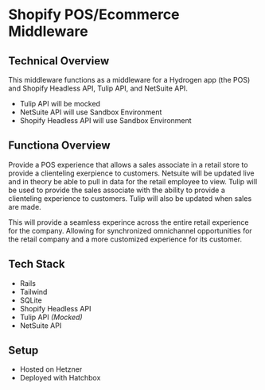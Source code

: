 # Shopify POS/Ecommerce Middleware

## Technical Overview
This middleware functions as a middleware for a Hydrogen app (the POS) and Shopify Headless API, Tulip API, and NetSuite API. 

* Tulip API will be mocked
* NetSuite API will use Sandbox Environment
* Shopify Headless API will use Sandbox Environment

## Functiona Overview
Provide a POS experience that allows a sales associate in a retail store to provide a clienteling exerpience to customers. Netsuite will be updated live and in theory be able to pull in data for the retail employee to view. Tulip will be used to provide the sales associate with the ability to provide a clienteling experience to customers. Tulip will also be updated when sales are made. 

This will provide a seamless experince across the entire retail experience for the company. Allowing for synchronized omnichannel opportunities for the retail company and a more customized experience for its customer. 

## Tech Stack
* Rails
* Tailwind
* SQLite
* Shopify Headless API
* Tulip API _(Mocked)_
* NetSuite API

## Setup
- Hosted on Hetzner
- Deployed with Hatchbox